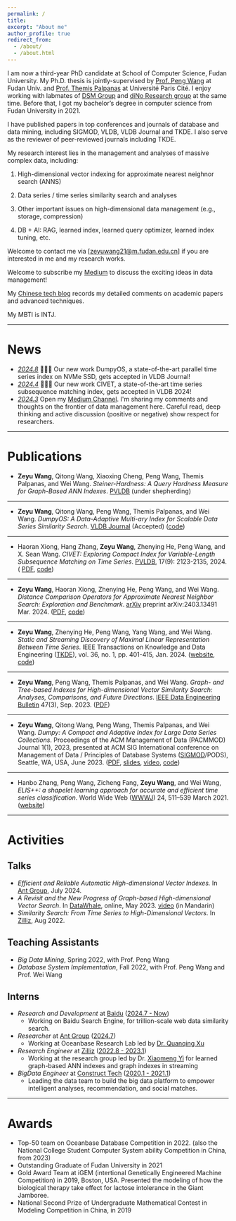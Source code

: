 ```yaml
---
permalink: /
title: 
excerpt: "About me"
author_profile: true
redirect_from: 
  - /about/
  - /about.html
---
```


<!-- # Bio -->

I am now a third-year PhD candidate at School of Computer Science, Fudan University.
My Ph.D. thesis is jointly-supervised by [Prof. Peng Wang](https://pengwang511.github.io/project.html) at Fudan Univ. and [Prof. Themis Palpanas](https://helios2.mi.parisdescartes.fr/~themisp/) at Université Paris Cité.
I enjoy working with labmates of [DSM Group](https://github.com/DSM-fudan) and [diNo Research group](https://dino.mi.parisdescartes.fr/) at the same time.
Before that, I got my bachelor’s degree in computer science from Fudan University in 2021.

I have published papers in top conferences and journals of database and data mining, including SIGMOD, VLDB, VLDB Journal and TKDE. I also serve as the reviewer of peer-reviewed journals including TKDE. 


My research interest lies in the management and analyses of massive complex data, including:

1) High-dimensional vector indexing for approximate nearest neighnor search (ANNS)

2) Data series / time series similarity search and analyses

3) Other important issues on high-dimensional data management (e.g., storage, compression)

4) DB + AI: RAG, learned index, learned query optimizer, learned index tuning, etc.

Welcome to contact me via [zeyuwang21@m.fudan.edu.cn] if you are interested in me and my research works.

Welcome to subscribe my [Medium](https://medium.com/@caucherw) to discuss the exciting ideas in data management!

My [Chinese tech blog](https://www.jianshu.com/u/d015902c6d09) records my detailed comments on academic papers and advanced techniques.

My MBTI is INTJ.

---



# News

- *<u>2024.8</u>* 🎉🎉🎉 Our new work DumpyOS, a state-of-the-art parallel time series index on NVMe SSD, gets accepted in VLDB Journal!
- *<u>2024.4</u>* 🎉🎉🎉 Our new work CIVET, a state-of-the-art time series subsequence matching index, gets accepted in VLDB 2024!
- *<u>2024.3</u>* Open my [Medium Channel](https://medium.com/@caucherw). I'm sharing my comments and thoughts on the frontier of data management here. Careful read, deep thinking and active discussion (positive or negative) show respect for researchers.

---



# Publications

- **Zeyu Wang**, Qitong Wang, Xiaoxing Cheng, Peng Wang, Themis Palpanas, and Wei Wang. *$Steiner$-Hardness: A Query Hardness Measure for Graph-Based ANN Indexes*. <u>PVLDB</u> (under shepherding)

---

- **Zeyu Wang**, Qitong Wang, Peng Wang, Themis Palpanas, and Wei Wang. *DumpyOS: A Data-Adaptive Multi-ary Index for Scalable Data Series Similarity Search*. <u>VLDB Journal</u> (Accepted) ([code](https://github.com/DSM-fudan/DumpyOS))

---

- Haoran Xiong, Hang Zhang, **Zeyu Wang**, Zhenying He, Peng Wang, and X. Sean Wang. *CIVET: Exploring Compact Index for Variable-Length Subsequence Matching on Time Series*. <u>PVLDB</u>, 17(9): 2123-2135, 2024. ( [PDF](https://www.vldb.org/pvldb/vol17/p2123-he.pdf), [code](https://github.com/hrxiong/CIVET)) 


---

- **Zeyu Wang**, Haoran Xiong, Zhenying He, Peng Wang, and Wei Wang. *Distance Comparison Operators for Approximate Nearest Neighbor Search: Exploration and Benchmark*. <u>arXiv</u> preprint arXiv:2403.13491 Mar. 2024. ([PDF](https://arxiv.org/pdf/2403.13491.pdf), [code](https://github.com/CaucherWang/Fudist))

---

- **Zeyu Wang**, Zhenying He, Peng Wang, Yang Wang, and Wei Wang. *Static and Streaming Discovery of Maximal Linear Representation Between Time Series*. IEEE Transactions on Knowledge and Data Engineering (<u>TKDE</u>), vol. 36, no. 1, pp. 401-415, Jan. 2024. ([website](https://ieeexplore.ieee.org/abstract/document/10155259), [code](https://github.com/DSM-fudan/LR-miner))

---

- **Zeyu Wang**, Peng Wang, Themis Palpanas, and Wei Wang. *Graph- and Tree-based Indexes for High-dimensional Vector Similarity Search: Analyses, Comparisons, and Future Directions*. <u>IEEE Data Engineering Bulletin</u> 47(3), Sep. 2023. ([PDF](http://sites.computer.org/debull/A23sept/p3.pdf))

<!-- <div align="center">
<img src='/images/evo-graph.png' alt='drawing' width='500'>
</div> -->

---

- **Zeyu Wang**, Qitong Wang, Peng Wang, Themis Palpanas, and Wei Wang. *Dumpy: A Compact and Adaptive Index for Large Data Series Collections*. Proceedings of the ACM Management of Data (PACMMOD) Journal 1(1), 2023, presented at ACM SIG International conference on Management of Data / Principles of Database Systems (<u>SIGMOD</u>/PODS), Seattle, WA, USA, June 2023. ([PDF](https://helios2.mi.parisdescartes.fr/~themisp/publications/sigmod23-dumpy.pdf), [slides](https://helios2.mi.parisdescartes.fr/~themisp/publications/sigmod23-dumpy-slides.pdf), [video](https://files.atypon.com/acm/99f6febc21ad6c5a979f504caf188d9a), [code](https://github.com/DSM-fudan/Dumpy))

---

- Hanbo Zhang, Peng Wang, Zicheng Fang, **Zeyu Wang**, and Wei Wang, *ELIS++: a shapelet learning approach for accurate and efficient time series classification*. World Wide Web (<u>WWWJ</u>) 24, 511–539 March 2021. ([website](https://link.springer.com/article/10.1007/s11280-020-00856-1))

---



# Activities



## Talks

- *Efficient and Reliable Automatic High-dimensional Vector Indexes.* In [Ant Group](https://www.antgroup.com/), July 2024.
- *A Revisit and the New Progress of Graph-based High-dimensional Vector Search*. In [DataWhale](https://github.com/datawhalechina), online, May 2023. [video](https://www.bilibili.com/video/BV1xk4y1i7Um/?share_source=copy_web&vd_source=886f9cce80c2c25431ff33e1d092d984) (in Mandarin)
- *Similarity Search: From Time Series to High-Dimensional Vectors*. In [Zilliz](https://zilliz.com/), Aug 2022. 



## Teaching Assistants

- *Big Data Mining*, Spring 2022, with Prof. Peng Wang
- *Database System Implementation*, Fall 2022, with Prof. Peng Wang and Prof. Wei Wang



## Interns

- *Research and Development* at [Baidu](https://www.baidu.com/) (<u>2024.7 - Now</u>)
  - Working on Baidu Search Engine, for trillion-scale web data similarity search.
- *Researcher* at [Ant Group](https://www.antgroup.com/) (<u>2024.7</u>)
  - Working at Oceanbase Research Lab led by [Dr. Quanqing Xu](https://scholar.google.com.hk/citations?hl=en&user=MZbfc1IAAAAJ) 
- *Research Engineer* at [Zilliz](https://zilliz.com/) (<u>2022.8 - 2023.1</u>)
  - Working at the research group led by Dr. [Xiaomeng Yi](https://scholar.google.com/citations?user=j9GZDm8AAAAJ&hl=en) for learned graph-based ANN indexes and graph indexes in streaming 
- *BigData Engineer* at [Construct Tech](https://www.litatom.com/#/) (<u>2020.1 - 2021.1</u>)
  - Leading the data team to build the big data platform to empower intelligent analyses, recommendation, and social matches.

---



# Awards

- Top-50 team on Oceanbase Database Competition in 2022. (also the National College Student Computer System ability Competition in China, from 2023)
- Outstanding Graduate of Fudan University in 2021
- Gold Award Team at iGEM (intertional Genetically Engineered Machine Competition) in 2019, Boston, USA. Presented the modeling of how the biological therapy take effect for lactose intolerance in the Giant Jamboree.
- National Second Prize of Undergraduate Mathematical Contest in Modeling Competition in China, in 2019
